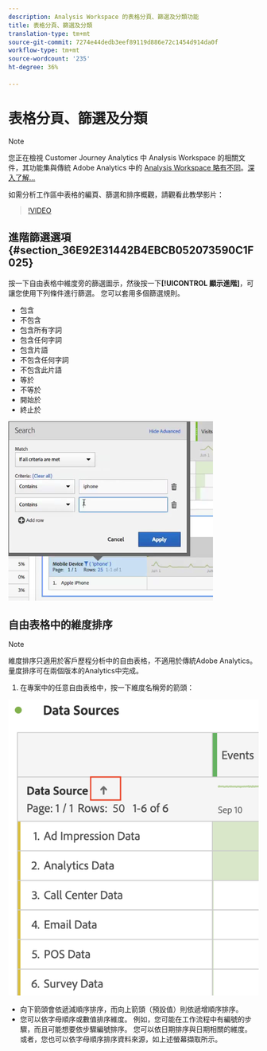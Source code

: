 ```yaml
---
description: Analysis Workspace 的表格分頁、篩選及分類功能
title: 表格分頁、篩選及分類
translation-type: tm+mt
source-git-commit: 7274e44dedb3eef89119d886e72c1454d914da0f
workflow-type: tm+mt
source-wordcount: '235'
ht-degree: 36%

---
```



# 表格分頁、篩選及分類

>[!NOTE]
>
>您正在檢視 Customer Journey Analytics 中 Analysis Workspace 的相關文件，其功能集與傳統 Adobe Analytics 中的 [Analysis Workspace 略有不同](https://docs.adobe.com/content/help/zh-Hant/analytics/analyze/analysis-workspace/home.html)。[深入了解...](/help/getting-started/cja-aa.md)

如需分析工作區中表格的編頁、篩選和排序概觀，請觀看此教學影片：

>[!VIDEO](https://video.tv.adobe.com/v/23968)

## 進階篩選選項 {#section_36E92E31442B4EBCB052073590C1F025}

按一下自由表格中維度旁的篩選圖示，然後按一下&#x200B;**[!UICONTROL 顯示進階]**，可讓您使用下列條件進行篩選。 您可以套用多個篩選規則。

* 包含
* 不包含
* 包含所有字詞
* 包含任何字詞
* 包含片語
* 不包含任何字詞
* 不包含此片語
* 等於
* 不等於
* 開始於
* 終止於

![](assets/advanced-filter.png)

## 自由表格中的維度排序

>[!NOTE]
>
>維度排序只適用於客戶歷程分析中的自由表格，不適用於傳統Adobe Analytics。 量度排序可在兩個版本的Analytics中完成。

1. 在專案中的任意自由表格中，按一下維度名稱旁的箭頭：

![](assets/sort-dimensions.png)

* 向下箭頭會依遞減順序排序，而向上箭頭（預設值）則依遞增順序排序。
* 您可以依字母順序或數值排序維度。 例如，您可能在工作流程中有編號的步驟，而且可能想要依步驟編號排序。 您可以依日期排序與日期相關的維度。 或者，您也可以依字母順序排序資料來源，如上述螢幕擷取所示。
